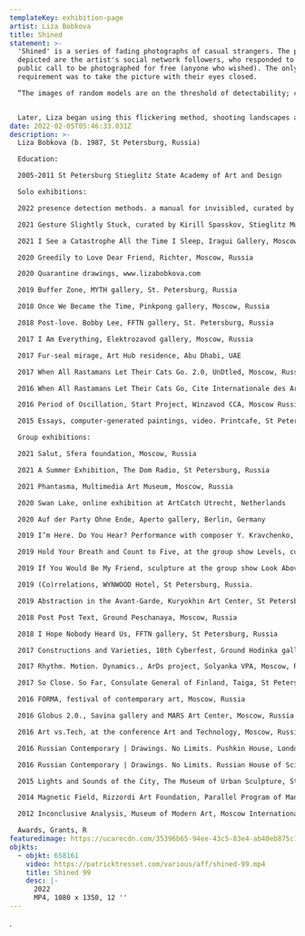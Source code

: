 ```yaml
---
templateKey: exhibition-page
artist: Liza Bobkova
title: Shined
statement: >-
  'Shined' is a series of fading photographs of casual strangers. The people
  depicted are the artist's social network followers, who responded to her
  public call to be photographed for free (anyone who wished). The only
  requirement was to take the picture with their eyes closed.

  “The images of random models are on the threshold of detectability; crossing it, they fade - traces of the people's presence disappear into streams of light. By 'erasing' the portraits, Liza directs them to the original unknown, where they were before they met her and where they now return.” © A. Evangeli, art critic 


  Later, Liza began using this flickering method, shooting landscapes and random moments. "I want to show the passing of time by these video slides, a moment of memory that is born and then by a flash of light is going nowhere.”
date: 2022-02-05T05:46:33.031Z
description: >-
  Liza Bobkova (b. 1987, St Petersburg, Russia)

  Education:                                        

  2005-2011 St Petersburg Stieglitz State Academy of Art and Design

  Solo exhibitions:                                        

  2022 presence detection methods. a manual for invisibled, curated by Alexander Evangely, MYTH gallery, St.Petersburg, Russia

  2021 Gesture Slightly Stuck, curated by Kirill Spasskov, Stieglitz Museum of Applied Arts, St Petersburg, Russia

  2021 I See a Catastrophe All the Time I Sleep, Iragui Gallery, Moscow, Russia

  2020 Greedily to Love Dear Friend, Richter, Moscow, Russia

  2020 Quarantine drawings, www.lizabobkova.com

  2019 Buffer Zone, MYTH gallery, St. Petersburg, Russia

  2018 Once We Became the Time, Pinkpong gallery, Moscow, Russia

  2018 Post-love. Bobby Lee, FFTN gallery, St. Petersburg, Russia

  2017 I Am Everything, Elektrozavod gallery, Moscow, Russia

  2017 Fur-seal mirage, Art Hub residence, Abu Dhabi, UAE

  2017 When All Rastamans Let Their Cats Go. 2.0, UnDtled, Moscow, Russia

  2016 When All Rastamans Let Their Cats Go, Cite Internationale des Arts, Paris, France

  2016 Period of Oscillation, Start Project, Winzavod CCA, Moscow Russia

  2015 Essays, computer-generated paintings, video. Printcafe, St Petersburg, Russia

  Group exhibitions:

  2021 Salut, Sfera foundation, Moscow, Russia

  2021 A Summer Exhibition, The Dom Radio, St Petersburg, Russia                

  2021 Phantasma, Multimedia Art Museum, Moscow, Russia

  2020 Swan Lake, online exhibition at ArtCatch Utrecht, Netherlands

  2020 Auf der Party Ohne Ende, Aperto gallery, Berlin, Germany

  2019 I’m Here. Do You Hear? Performance with composer Y. Kravchenko, 2 STAGE project, Bolshoy Drama Theater, St. Petersburg, Russia

  2019 Hold Your Breath and Count to Five, at the group show Levels, curated by M. Kolotovkina, Stepan Razin beer manufactory, St Petersburg, Russia

  2019 If You Would Be My Friend, sculpture at the group show Look Above, the Sky Is Falling, MYTH gallery, St Petersburg, Russia

  2019 (Co)rrelations, WYNWOOD Hotel, St Petersburg, Russia.

  2019 Abstraction in the Avant-Garde, Kuryokhin Art Center, St Petersburg, Russia

  2018 Post Post Text, Ground Peschanaya, Moscow, Russia

  2018 I Hope Nobody Heard Us, FFTN gallery, St Petersburg, Russia

  2017 Constructions and Varieties, 10th Cyberfest, Ground Hodinka gallery, Moscow, Russia

  2017 Rhythm. Motion. Dynamics., ArDs project, Solyanka VPA, Moscow, Russia

  2017 So Close. So Far, Consulate General of Finland, Taiga, St Petersburg, Russia

  2016 FORMA, festival of contemporary art, Moscow, Russia

  2016 Globus 2.0., Savina gallery and MARS Art Center, Moscow, Russia

  2016 Art vs.Tech, at the conference Art and Technology, Moscow, Russia

  2016 Russian Contemporary | Drawings. No Limits. Pushkin House, London, Great Britain

  2016 Russian Contemporary | Drawings. No Limits. Russian House of Science and Culture, Berlin Germany. Sparta Art Agency & Savina Gallery. 

  2015 Lights and Sounds of the Сity, The Museum of Urban Sculpture, St Petersburg, Russia                                                

  2014 Magnetic Field, Rizzordi Art Foundation, Parallel Program of Manifesta 10, St Petersburg, Russia. 

  2012 Inconclusive Analysis, Museum of Modern Art, Moscow International Biennale for Young Art, Moscow, Russia

  Awards, Grants, R
featuredimage: https://ucarecdn.com/35396b65-94ee-43c5-83e4-ab40eb875c11/
objkts:
  - objkt: 658161
    video: https://patricktresset.com/various/aff/shined-99.mp4
    title: Shined 99
    desc: |-
      2022
      MP4, 1080 x 1350, 12 ''
---
```

.